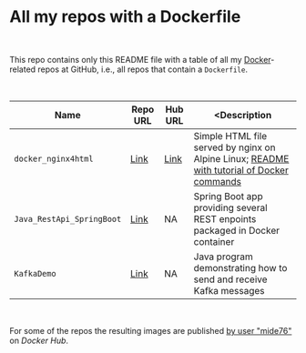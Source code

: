 # All my repos with a Dockerfile #

<br>

This repo contains only this README file with a table of all my [Docker](https://www.docker.com/)-related repos at GitHub, i.e., all repos that contain a `Dockerfile`.

<br>

| Name | Repo URL | Hub URL | <Description |
| ---- | -------- | ------- | ------------ |
| `docker_nginx4html` | [Link](https://github.com/MDecker-MobileComputing/docker_nginx4html) | [Link](https://hub.docker.com/r/mide76/hallodocker) | Simple HTML file served by nginx on Alpine Linux; [README with tutorial of Docker commands](https://github.com/MDecker-MobileComputing/docker_nginx4html/blob/master/README.md#docker-befehle) | 
| `Java_RestApi_SpringBoot` | [Link](https://github.com/MDecker-MobileComputing/Java_RestApi_SpringBoot) | NA | Spring Boot app providing several REST enpoints packaged in Docker container |
| `KafkaDemo` | [Link](https://github.com/MDecker-MobileComputing/Maven_SpringBoot_KafkaDemo) | NA | Java program demonstrating how to send and receive Kafka messages |

<br>

For some of the repos the resulting images are published [by user "mide76"](https://hub.docker.com/u/mide76) on *Docker Hub*.

<br>
